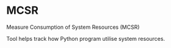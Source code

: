 # MCSR
Measure Consumption of System Resources (MCSR)

Tool helps track how Python program utilise system resources.

